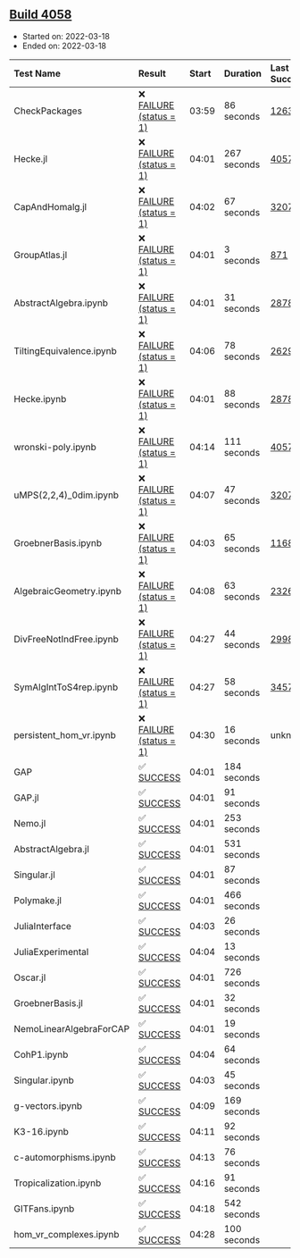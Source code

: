 ## [Build 4058](https://oscarci.mathematik.uni-kl.de/job/oscar-stable/4058/)

* Started on: 2022-03-18
* Ended on: 2022-03-18

| Test Name    | Result | Start | Duration | Last Success | First Failure |
|:-------------|:-------|:------|:---------|:-------------|:--------------|
| CheckPackages | ❌ [FAILURE (status = 1)](https://oscarci.mathematik.uni-kl.de/job/oscar-stable/4058/artifact/logs/build-4058/CheckPackages.log) | 03:59 | 86 seconds | [1263](https://oscarci.mathematik.uni-kl.de/job/oscar-stable/1263/) | [1264](https://oscarci.mathematik.uni-kl.de/job/oscar-stable/1264/) |
| Hecke.jl | ❌ [FAILURE (status = 1)](https://oscarci.mathematik.uni-kl.de/job/oscar-stable/4058/artifact/logs/build-4058/Hecke.jl.log) | 04:01 | 267 seconds | [4057](https://oscarci.mathematik.uni-kl.de/job/oscar-stable/4057/) | [4058](https://oscarci.mathematik.uni-kl.de/job/oscar-stable/4058/) |
| CapAndHomalg.jl | ❌ [FAILURE (status = 1)](https://oscarci.mathematik.uni-kl.de/job/oscar-stable/4058/artifact/logs/build-4058/CapAndHomalg.jl.log) | 04:02 | 67 seconds | [3207](https://oscarci.mathematik.uni-kl.de/job/oscar-stable/3207/) | [3208](https://oscarci.mathematik.uni-kl.de/job/oscar-stable/3208/) |
| GroupAtlas.jl | ❌ [FAILURE (status = 1)](https://oscarci.mathematik.uni-kl.de/job/oscar-stable/4058/artifact/logs/build-4058/GroupAtlas.jl.log) | 04:01 | 3 seconds | [871](https://oscarci.mathematik.uni-kl.de/job/oscar-stable/871/) | [872](https://oscarci.mathematik.uni-kl.de/job/oscar-stable/872/) |
| AbstractAlgebra.ipynb | ❌ [FAILURE (status = 1)](https://oscarci.mathematik.uni-kl.de/job/oscar-stable/4058/artifact/logs/build-4058/AbstractAlgebra.ipynb.log) | 04:01 | 31 seconds | [2878](https://oscarci.mathematik.uni-kl.de/job/oscar-stable/2878/) | [2879](https://oscarci.mathematik.uni-kl.de/job/oscar-stable/2879/) |
| TiltingEquivalence.ipynb | ❌ [FAILURE (status = 1)](https://oscarci.mathematik.uni-kl.de/job/oscar-stable/4058/artifact/logs/build-4058/TiltingEquivalence.ipynb.log) | 04:06 | 78 seconds | [2629](https://oscarci.mathematik.uni-kl.de/job/oscar-stable/2629/) | [2630](https://oscarci.mathematik.uni-kl.de/job/oscar-stable/2630/) |
| Hecke.ipynb | ❌ [FAILURE (status = 1)](https://oscarci.mathematik.uni-kl.de/job/oscar-stable/4058/artifact/logs/build-4058/Hecke.ipynb.log) | 04:01 | 88 seconds | [2878](https://oscarci.mathematik.uni-kl.de/job/oscar-stable/2878/) | [2879](https://oscarci.mathematik.uni-kl.de/job/oscar-stable/2879/) |
| wronski-poly.ipynb | ❌ [FAILURE (status = 1)](https://oscarci.mathematik.uni-kl.de/job/oscar-stable/4058/artifact/logs/build-4058/wronski-poly.ipynb.log) | 04:14 | 111 seconds | [4057](https://oscarci.mathematik.uni-kl.de/job/oscar-stable/4057/) | [4058](https://oscarci.mathematik.uni-kl.de/job/oscar-stable/4058/) |
| uMPS(2,2,4)_0dim.ipynb | ❌ [FAILURE (status = 1)](https://oscarci.mathematik.uni-kl.de/job/oscar-stable/4058/artifact/logs/build-4058/uMPS-2-2-4-_0dim.ipynb.log) | 04:07 | 47 seconds | [3207](https://oscarci.mathematik.uni-kl.de/job/oscar-stable/3207/) | [3208](https://oscarci.mathematik.uni-kl.de/job/oscar-stable/3208/) |
| GroebnerBasis.ipynb | ❌ [FAILURE (status = 1)](https://oscarci.mathematik.uni-kl.de/job/oscar-stable/4058/artifact/logs/build-4058/GroebnerBasis.ipynb.log) | 04:03 | 65 seconds | [1168](https://oscarci.mathematik.uni-kl.de/job/oscar-stable/1168/) | [1169](https://oscarci.mathematik.uni-kl.de/job/oscar-stable/1169/) |
| AlgebraicGeometry.ipynb | ❌ [FAILURE (status = 1)](https://oscarci.mathematik.uni-kl.de/job/oscar-stable/4058/artifact/logs/build-4058/AlgebraicGeometry.ipynb.log) | 04:08 | 63 seconds | [2326](https://oscarci.mathematik.uni-kl.de/job/oscar-stable/2326/) | [2327](https://oscarci.mathematik.uni-kl.de/job/oscar-stable/2327/) |
| DivFreeNotIndFree.ipynb | ❌ [FAILURE (status = 1)](https://oscarci.mathematik.uni-kl.de/job/oscar-stable/4058/artifact/logs/build-4058/DivFreeNotIndFree.ipynb.log) | 04:27 | 44 seconds | [2998](https://oscarci.mathematik.uni-kl.de/job/oscar-stable/2998/) | [2999](https://oscarci.mathematik.uni-kl.de/job/oscar-stable/2999/) |
| SymAlgIntToS4rep.ipynb | ❌ [FAILURE (status = 1)](https://oscarci.mathematik.uni-kl.de/job/oscar-stable/4058/artifact/logs/build-4058/SymAlgIntToS4rep.ipynb.log) | 04:27 | 58 seconds | [3457](https://oscarci.mathematik.uni-kl.de/job/oscar-stable/3457/) | [3458](https://oscarci.mathematik.uni-kl.de/job/oscar-stable/3458/) |
| persistent_hom_vr.ipynb | ❌ [FAILURE (status = 1)](https://oscarci.mathematik.uni-kl.de/job/oscar-stable/4058/artifact/logs/build-4058/persistent_hom_vr.ipynb.log) | 04:30 | 16 seconds | unknown | unknown |
| GAP | ✅ [SUCCESS](https://oscarci.mathematik.uni-kl.de/job/oscar-stable/4058/artifact/logs/build-4058/GAP.log) | 04:01 | 184 seconds |  |  |
| GAP.jl | ✅ [SUCCESS](https://oscarci.mathematik.uni-kl.de/job/oscar-stable/4058/artifact/logs/build-4058/GAP.jl.log) | 04:01 | 91 seconds |  |  |
| Nemo.jl | ✅ [SUCCESS](https://oscarci.mathematik.uni-kl.de/job/oscar-stable/4058/artifact/logs/build-4058/Nemo.jl.log) | 04:01 | 253 seconds |  |  |
| AbstractAlgebra.jl | ✅ [SUCCESS](https://oscarci.mathematik.uni-kl.de/job/oscar-stable/4058/artifact/logs/build-4058/AbstractAlgebra.jl.log) | 04:01 | 531 seconds |  |  |
| Singular.jl | ✅ [SUCCESS](https://oscarci.mathematik.uni-kl.de/job/oscar-stable/4058/artifact/logs/build-4058/Singular.jl.log) | 04:01 | 87 seconds |  |  |
| Polymake.jl | ✅ [SUCCESS](https://oscarci.mathematik.uni-kl.de/job/oscar-stable/4058/artifact/logs/build-4058/Polymake.jl.log) | 04:01 | 466 seconds |  |  |
| JuliaInterface | ✅ [SUCCESS](https://oscarci.mathematik.uni-kl.de/job/oscar-stable/4058/artifact/logs/build-4058/JuliaInterface.log) | 04:03 | 26 seconds |  |  |
| JuliaExperimental | ✅ [SUCCESS](https://oscarci.mathematik.uni-kl.de/job/oscar-stable/4058/artifact/logs/build-4058/JuliaExperimental.log) | 04:04 | 13 seconds |  |  |
| Oscar.jl | ✅ [SUCCESS](https://oscarci.mathematik.uni-kl.de/job/oscar-stable/4058/artifact/logs/build-4058/Oscar.jl.log) | 04:01 | 726 seconds |  |  |
| GroebnerBasis.jl | ✅ [SUCCESS](https://oscarci.mathematik.uni-kl.de/job/oscar-stable/4058/artifact/logs/build-4058/GroebnerBasis.jl.log) | 04:01 | 32 seconds |  |  |
| NemoLinearAlgebraForCAP | ✅ [SUCCESS](https://oscarci.mathematik.uni-kl.de/job/oscar-stable/4058/artifact/logs/build-4058/NemoLinearAlgebraForCAP.log) | 04:01 | 19 seconds |  |  |
| CohP1.ipynb | ✅ [SUCCESS](https://oscarci.mathematik.uni-kl.de/job/oscar-stable/4058/artifact/logs/build-4058/CohP1.ipynb.log) | 04:04 | 64 seconds |  |  |
| Singular.ipynb | ✅ [SUCCESS](https://oscarci.mathematik.uni-kl.de/job/oscar-stable/4058/artifact/logs/build-4058/Singular.ipynb.log) | 04:03 | 45 seconds |  |  |
| g-vectors.ipynb | ✅ [SUCCESS](https://oscarci.mathematik.uni-kl.de/job/oscar-stable/4058/artifact/logs/build-4058/g-vectors.ipynb.log) | 04:09 | 169 seconds |  |  |
| K3-16.ipynb | ✅ [SUCCESS](https://oscarci.mathematik.uni-kl.de/job/oscar-stable/4058/artifact/logs/build-4058/K3-16.ipynb.log) | 04:11 | 92 seconds |  |  |
| c-automorphisms.ipynb | ✅ [SUCCESS](https://oscarci.mathematik.uni-kl.de/job/oscar-stable/4058/artifact/logs/build-4058/c-automorphisms.ipynb.log) | 04:13 | 76 seconds |  |  |
| Tropicalization.ipynb | ✅ [SUCCESS](https://oscarci.mathematik.uni-kl.de/job/oscar-stable/4058/artifact/logs/build-4058/Tropicalization.ipynb.log) | 04:16 | 91 seconds |  |  |
| GITFans.ipynb | ✅ [SUCCESS](https://oscarci.mathematik.uni-kl.de/job/oscar-stable/4058/artifact/logs/build-4058/GITFans.ipynb.log) | 04:18 | 542 seconds |  |  |
| hom_vr_complexes.ipynb | ✅ [SUCCESS](https://oscarci.mathematik.uni-kl.de/job/oscar-stable/4058/artifact/logs/build-4058/hom_vr_complexes.ipynb.log) | 04:28 | 100 seconds |  |  |
